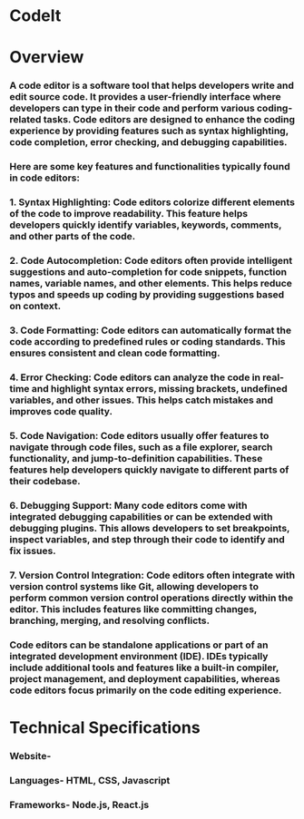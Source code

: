 # CodeIt

# Overview
### A code editor is a software tool that helps developers write and edit source code. It provides a user-friendly interface where developers can type in their code and perform various coding-related tasks. Code editors are designed to enhance the coding experience by providing features such as syntax highlighting, code completion, error checking, and debugging capabilities.

### Here are some key features and functionalities typically found in code editors:

### 1. Syntax Highlighting: Code editors colorize different elements of the code to improve readability. This feature helps developers quickly identify variables, keywords, comments, and other parts of the code.

### 2. Code Autocompletion: Code editors often provide intelligent suggestions and auto-completion for code snippets, function names, variable names, and other elements. This helps reduce typos and speeds up coding by providing suggestions based on context.

### 3. Code Formatting: Code editors can automatically format the code according to predefined rules or coding standards. This ensures consistent and clean code formatting.

### 4. Error Checking: Code editors can analyze the code in real-time and highlight syntax errors, missing brackets, undefined variables, and other issues. This helps catch mistakes and improves code quality.

### 5. Code Navigation: Code editors usually offer features to navigate through code files, such as a file explorer, search functionality, and jump-to-definition capabilities. These features help developers quickly navigate to different parts of their codebase.

### 6. Debugging Support: Many code editors come with integrated debugging capabilities or can be extended with debugging plugins. This allows developers to set breakpoints, inspect variables, and step through their code to identify and fix issues.

### 7. Version Control Integration: Code editors often integrate with version control systems like Git, allowing developers to perform common version control operations directly within the editor. This includes features like committing changes, branching, merging, and resolving conflicts.

### Code editors can be standalone applications or part of an integrated development environment (IDE). IDEs typically include additional tools and features like a built-in compiler, project management, and deployment capabilities, whereas code editors focus primarily on the code editing experience.

# Technical Specifications

### Website- 

### Languages- HTML, CSS, Javascript

### Frameworks- Node.js, React.js
